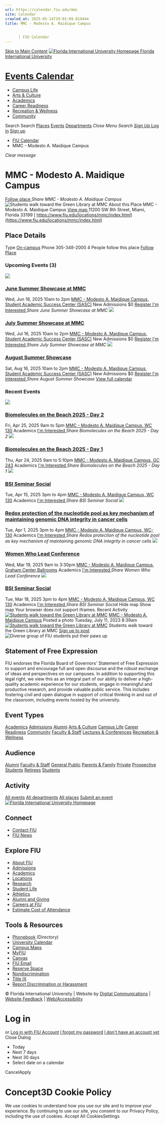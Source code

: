 ```yaml
---
url: https://calendar.fiu.edu/mmc
site: Calendar
crawled_at: 2025-05-14T19:01:09.819444
title: MMC - Modesto A. Maidique Campus
    
    
      | FIU Calendar
---
```


[Skip to Main Content](https://calendar.fiu.edu/mmc#main-content)
[![Florida International University Homepage](https://digicdn.fiu.edu/core/_assets/images/logo-top.png) Florida International University](https://www.fiu.edu)
# [Events Calendar ](https://calendar.fiu.edu/)
  * [Campus Life](https://calendar.fiu.edu/calendar?event_types%5B%5D=127595)
  * [Arts & Culture](https://calendar.fiu.edu/calendar?event_types%5B%5D=127590)
  * [Academics](https://calendar.fiu.edu/calendar?event_types%5B%5D=127582)
  * [Career Readiness](https://calendar.fiu.edu/calendar?event_types%5B%5D=127584)
  * [Recreation & Wellness](https://calendar.fiu.edu/calendar?event_types%5B%5D=127603)
  * [Community](https://calendar.fiu.edu/calendar?event_types%5B%5D=127601)


Search Search
[Places](https://calendar.fiu.edu/search/places) [Events](https://calendar.fiu.edu/calendar) [Departments](https://calendar.fiu.edu/search/departments)
_Close Menu_
_Search_ [ _Sign Up_ ](https://calendar.fiu.edu/signup?school_id=234)
[Log in](https://calendar.fiu.edu/auth/shib_login?previous_url=https%3A%2F%2Fcalendar.fiu.edu%2Fmmc) [Sign up](https://calendar.fiu.edu/signup?school_id=234)
  * [FIU Calendar](https://calendar.fiu.edu/)
  * MMC - Modesto A. Maidique Campus


_Clear message_
# MMC - Modesto A. Maidique Campus
[ Follow place ](https://calendar.fiu.edu/mmc/add_friend "Add MMC - Modesto A. Maidique Campus to My Places")
_Share MMC - Modesto A. Maidique Campus_
![Students walk toward the Green Library at MMC](https://localist-images.azureedge.net/photos/43701775596688/card/d46f4fef4092355bb66715ba99f78d64cc10bdc6.jpg)
About this Place
MMC - Modesto A. Maidique Campus [View map ](https://calendar.fiu.edu/mmc#about_map)
11200 SW 8th Street, Miami, Florida 33199
[ https://www.fiu.edu/locations/mmc/index.html](https://www.fiu.edu/locations/mmc/index.html)
## Place Details
Type
[On-campus](https://calendar.fiu.edu/search/places?business_types%5B%5D=121724)
Phone
305-348-2000
4 People follow this place
[ Follow Place ](https://calendar.fiu.edu/mmc/add_friend "Add to My Places")
### Upcoming Events (3)
[ ![](https://localist-images.azureedge.net/photos/624058/card/6f3567bdf86c604e2edfd1647e49fb40d47088d6.jpg) ](https://calendar.fiu.edu/event/june-summer-showcase-at-mmc)
### [June Summer Showcase at MMC](https://calendar.fiu.edu/event/june-summer-showcase-at-mmc)
Wed, Jun 18, 2025 10am to 2pm 
[ MMC - Modesto A. Maidique Campus, Student Academic Success Center (SASC)](https://calendar.fiu.edu/mmc)
New Admissions
$0
[ Register ](https://go.fiu.edu/JuneShowcase) [ I'm Interested ](https://calendar.fiu.edu/event/49649519705033/confirm?instance_id=49649519707082&return=https%3A%2F%2Fcalendar.fiu.edu%2Fmmc)
_Share June Summer Showcase at MMC_
[ ![](https://localist-images.azureedge.net/photos/624058/card/6f3567bdf86c604e2edfd1647e49fb40d47088d6.jpg) ](https://calendar.fiu.edu/event/july-summer-showcase-at-mmc)
### [July Summer Showcase at MMC](https://calendar.fiu.edu/event/july-summer-showcase-at-mmc)
Wed, Jul 16, 2025 10am to 2pm 
[ MMC - Modesto A. Maidique Campus, Student Academic Success Center (SASC)](https://calendar.fiu.edu/mmc)
New Admissions
$0
[ Register ](https://go.fiu.edu/JulyShowcase) [ I'm Interested ](https://calendar.fiu.edu/event/49649683528938/confirm?instance_id=49649683529963&return=https%3A%2F%2Fcalendar.fiu.edu%2Fmmc)
_Share July Summer Showcase at MMC_
[ ![](https://localist-images.azureedge.net/photos/624058/card/6f3567bdf86c604e2edfd1647e49fb40d47088d6.jpg) ](https://calendar.fiu.edu/event/august-summer-showcase)
### [August Summer Showcase](https://calendar.fiu.edu/event/august-summer-showcase)
Sat, Aug 16, 2025 10am to 2pm 
[ MMC - Modesto A. Maidique Campus, Student Academic Success Center (SASC)](https://calendar.fiu.edu/mmc)
New Admissions
$0
[ Register ](https://go.fiu.edu/AugustShowcase) [ I'm Interested ](https://calendar.fiu.edu/event/49649778653447/confirm?instance_id=49649778654472&return=https%3A%2F%2Fcalendar.fiu.edu%2Fmmc)
_Share August Summer Showcase_
[View full calendar](https://calendar.fiu.edu/mmc/calendar)
### Recent Events
[ ![](https://localist-images.azureedge.net/photos/49411305417259/card/8a6d5672f25708196137d21f1c3e4e7f5844f215.jpg) ](https://calendar.fiu.edu/event/biomolecules-on-the-beach-2025-meeting-day-2)
### [ Biomolecules on the Beach 2025 - Day 2](https://calendar.fiu.edu/event/biomolecules-on-the-beach-2025-meeting-day-2)
Fri, Apr 25, 2025 9am to 5pm 
[ MMC - Modesto A. Maidique Campus, WC 130](https://calendar.fiu.edu/mmc)
Academics
[ I'm Interested ](https://calendar.fiu.edu/event/49411272740629/confirm?instance_id=49411305352745&return=https%3A%2F%2Fcalendar.fiu.edu%2Fmmc)
_Share Biomolecules on the Beach 2025 - Day 2_
[ ![](https://localist-images.azureedge.net/photos/624058/card/6f3567bdf86c604e2edfd1647e49fb40d47088d6.jpg) ](https://calendar.fiu.edu/event/biomolecules-on-the-beach-2025-meeting-day-1)
### [Biomolecules on the Beach 2025 - Day 1](https://calendar.fiu.edu/event/biomolecules-on-the-beach-2025-meeting-day-1)
Thu, Apr 24, 2025 9am to 5:10pm 
[ MMC - Modesto A. Maidique Campus, GC 243](https://calendar.fiu.edu/mmc)
Academics
[ I'm Interested ](https://calendar.fiu.edu/event/49411236419225/confirm?instance_id=49411236420250&return=https%3A%2F%2Fcalendar.fiu.edu%2Fmmc)
_Share Biomolecules on the Beach 2025 - Day 1_
[ ![](https://localist-images.azureedge.net/photos/624058/card/6f3567bdf86c604e2edfd1647e49fb40d47088d6.jpg) ](https://calendar.fiu.edu/event/bsi-seminar-social-5455)
### [BSI Seminar Social](https://calendar.fiu.edu/event/bsi-seminar-social-5455)
Tue, Apr 15, 2025 3pm to 4pm 
[ MMC - Modesto A. Maidique Campus, WC 130](https://calendar.fiu.edu/mmc)
Academics
[ I'm Interested ](https://calendar.fiu.edu/event/49340652693245/confirm?instance_id=49340652694270&return=https%3A%2F%2Fcalendar.fiu.edu%2Fmmc)
_Share BSI Seminar Social_
[ ![](https://localist-images.azureedge.net/photos/624058/card/6f3567bdf86c604e2edfd1647e49fb40d47088d6.jpg) ](https://calendar.fiu.edu/event/bsi-seminar-social-7961)
### [Redox protection of the nucleotide pool as key mechanism of maintaining genomic DNA integrity in cancer cells](https://calendar.fiu.edu/event/bsi-seminar-social-7961)
Tue, Apr 1, 2025 3pm to 4pm 
[ MMC - Modesto A. Maidique Campus, WC-130](https://calendar.fiu.edu/mmc)
Academics
[ I'm Interested ](https://calendar.fiu.edu/event/49223214479527/confirm?instance_id=49223214480552&return=https%3A%2F%2Fcalendar.fiu.edu%2Fmmc)
_Share Redox protection of the nucleotide pool as key mechanism of maintaining genomic DNA integrity in cancer cells_
[ ![](https://localist-images.azureedge.net/photos/48747871968610/card/644e2fe3b0d563bdf33edc0e5caf267c3de9fded.jpg) ](https://calendar.fiu.edu/event/women-who-lead-conference)
### [Women Who Lead Conference](https://calendar.fiu.edu/event/women-who-lead-conference)
Wed, Mar 19, 2025 9am to 3:30pm 
[ MMC - Modesto A. Maidique Campus, Graham Center Ballrooms](https://calendar.fiu.edu/mmc)
Academics
[ I'm Interested ](https://calendar.fiu.edu/event/48747871833425/confirm?instance_id=48747871834450&return=https%3A%2F%2Fcalendar.fiu.edu%2Fmmc)
_Share Women Who Lead Conference_
[ ![](https://localist-images.azureedge.net/photos/624058/card/6f3567bdf86c604e2edfd1647e49fb40d47088d6.jpg) ](https://calendar.fiu.edu/event/bsi-seminar-social-7831)
### [BSI Seminar Social](https://calendar.fiu.edu/event/bsi-seminar-social-7831)
Tue, Mar 18, 2025 3pm to 4pm 
[ MMC - Modesto A. Maidique Campus, WC 130](https://calendar.fiu.edu/mmc)
Academics
[ I'm Interested ](https://calendar.fiu.edu/event/49081547988932/confirm?instance_id=49081547989957&return=https%3A%2F%2Fcalendar.fiu.edu%2Fmmc)
_Share BSI Seminar Social_
Hide map Show map
Your browser does not support iframes.
Recent Activity
[![Students walk toward the Green Library at MMC](https://localist-images.azureedge.net/photos/43701775596688/medium/d46f4fef4092355bb66715ba99f78d64cc10bdc6.jpg)](https://calendar.fiu.edu/mmc)
[MMC - Modesto A. Maidique Campus](https://calendar.fiu.edu/mmc)
Posted a photo 
Tuesday, July 11, 2023 8:39am
[![Students walk toward the Green Library at MMC](https://localist-images.azureedge.net/photos/43701775596688/medium/d46f4fef4092355bb66715ba99f78d64cc10bdc6.jpg)](https://calendar.fiu.edu/mmc/photo/43701775596688)
Students walk toward the Green Library at MMC
[Sign up to post](https://calendar.fiu.edu/auth/shib_login?previous_url=https%3A%2F%2Fcalendar.fiu.edu%2Fmmc)
![Diverse group of FIU students put their paws up](https://www.fiu.edu/_assets/images/thumbnail-students-paw.jpg)
## Statement of Free Expression
FIU endorses the Florida Board of Governors' Statement of Free Expression to support and encourage full and open discourse and the robust exchange of ideas and perspectives on our campuses. In addition to supporting this legal right, we view this as an integral part of our ability to deliver a high-quality academic experience for our students, engage in meaningful and productive research, and provide valuable public service. This includes fostering civil and open dialogue in support of critical thinking in and out of the classroom, including events hosted by the university.
## Event Types
[Academics](https://calendar.fiu.edu/calendar?event_types%5B%5D=127582)
[Admissions](https://calendar.fiu.edu/calendar?event_types%5B%5D=127583)
[Alumni](https://calendar.fiu.edu/calendar?event_types%5B%5D=127589)
[Arts & Culture](https://calendar.fiu.edu/calendar?event_types%5B%5D=127590)
[Campus Life](https://calendar.fiu.edu/calendar?event_types%5B%5D=127595)
[Career Readiness](https://calendar.fiu.edu/calendar?event_types%5B%5D=127584)
[Community](https://calendar.fiu.edu/calendar?event_types%5B%5D=127601)
[Faculty & Staff](https://calendar.fiu.edu/calendar?event_types%5B%5D=127602)
[Lectures & Conferences](https://calendar.fiu.edu/calendar?event_types%5B%5D=127587)
[Recreation & Wellness](https://calendar.fiu.edu/calendar?event_types%5B%5D=127603)
## Audience
[Alumni](https://calendar.fiu.edu/calendar?event_types%5B%5D=121721)
[Faculty & Staff](https://calendar.fiu.edu/calendar?event_types%5B%5D=121720)
[General Public](https://calendar.fiu.edu/calendar?event_types%5B%5D=121722)
[Parents & Family](https://calendar.fiu.edu/calendar?event_types%5B%5D=36918157286658)
[Private](https://calendar.fiu.edu/calendar?event_types%5B%5D=129753)
[Prospective Students](https://calendar.fiu.edu/calendar?event_types%5B%5D=121723)
[Retirees](https://calendar.fiu.edu/calendar?event_types%5B%5D=37290279036119)
[Students](https://calendar.fiu.edu/calendar?event_types%5B%5D=121719)
## Activity
[All events](https://calendar.fiu.edu/mmc/calendar)
[All departments](https://calendar.fiu.edu/search/departments)
[All places](https://calendar.fiu.edu/browse/places)
[Submit an event](https://calendar.fiu.edu/admin/events/new/basic-information)
[ ![Florida International University Homepage](https://digicdn.fiu.edu/core/_assets/images/footer-logo.svg) ](https://www.fiu.edu/)
## Connect
  * [Contact FIU](https://www.fiu.edu/about/contact-us/index.html)
  * [FIU News](https://news.fiu.edu/)


## Explore FIU
  * [About FIU](https://www.fiu.edu/about/index.html)
  * [Admissions](https://www.fiu.edu/admissions/index.html)
  * [Academics](https://www.fiu.edu/academics/index.html)
  * [Locations](https://www.fiu.edu/locations/index.html)
  * [Research](https://www.fiu.edu/research/index.html)
  * [Student Life](https://www.fiu.edu/student-life/index.html)
  * [Athletics](https://www.fiu.edu/athletics/index.html)
  * [Alumni and Giving](https://www.fiu.edu/alumni-and-giving/index.html)
  * [Careers at FIU](https://hr.fiu.edu/careers/)
  * [Estimate Cost of Attendance](https://onestop.fiu.edu/finances/estimate-your-costs/)


## Tools & Resources
  * [Phonebook](https://phonebook.fiu.edu) (Directory)
  * [University Calendar](https://calendar.fiu.edu/)
  * [Campus Maps](https://campusmaps.fiu.edu/)
  * [MyFIU](https://my.fiu.edu/)
  * [Canvas](https://canvas.fiu.edu)
  * [FIU Email](http://mail.fiu.edu/)
  * [Reserve Space](https://reservespace.fiu.edu/make-reservation/)
  * [Nondiscrimination](https://ace.fiu.edu/civil-rights-and-accessibility/harassment-and-discrimination/)
  * [Title IX](https://ace.fiu.edu/title-ix/)
  * [Report Discrimination or Harassment](https://report.fiu.edu/)


© Florida International University  | Website by [Digital Communications](https://stratcomm.fiu.edu/digital-print/websites/) | [Website Feedback](https://webforms.fiu.edu/view.php?id=370774&element_5=https://calendar.fiu.edu/https://calendar.fiu.edu/) | [Web/Accessibility](https://accessibility.fiu.edu/)
# Log in
or
[Log in with FIU Account](https://calendar.fiu.edu/auth/shib_login?previous_url=https%3A%2F%2Fcalendar.fiu.edu%2Fmmc)
[I forgot my password](https://calendar.fiu.edu/auth/forgot) [I don't have an account yet](https://calendar.fiu.edu/signup?school_id=234)
Close Dialog
  * Today
  * Next 7 days
  * Next 30 days
  * Select date on a calendar


CancelApply
# Concept3D Cookie Policy
We use cookies to understand how you use our site and to improve your experience. By continuing to use our site, you consent to our Privacy Policy, including the use of cookies. 
Accept All CookiesSettings
